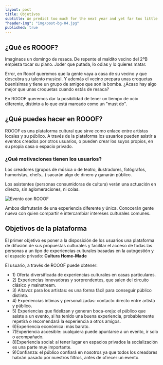 ```yaml
---
layout: post
title: Objetivos
subtitle: We predict too much for the next year and yet far too little for the next ten.
"header-img": "img/post-bg-04.jpg"
published: true
---
```




<h2 class="section-heading">¿Qué es ROOOF?</h2>

<p>Imaginaos un domingo de resaca. De repente el maldito vecino del 2ºB empieza tocar su piano. Joder que putada, lo odias y lo quieres matar.</p>

<p>Error, en Rooof queremos que la gente vaya a casa de su vecino y que descubra su talento musical. Y además el vecino prepara unas croquetas buenísimas y tiene un grupo de amigos que son la bomba. ¿Acaso hay algo mejor que unas croquetas cuando estás de resaca? </p>

<p>En ROOOF queremos dar la posibilidad de tener un tiempo de ocio diferente, distinto a lo que está marcado como un "must do".</p> 

<h2 class="section-heading">¿Qué puedes hacer en ROOOF?</h2>
<p> ROOOF es una plataforma cultural que sirve como enlace entre artistas locales y su público. A través de la plataforma los usuarios pueden asistir a eventos creados por otros usuarios, o pueden crear los suyos propios, en su propia casa o espacio privado.</p>

<h3> ¿Qué motivaciones tienen los usuarios?</h3>

<p> Los creadores (grupos de música o de teatro, ilustradores, fotógrafos, humoristas, chefs...) sacarán algo de dinero y ganarán público.</p>
<p> Los asistentes (personas consumidoras de cultura) verán una actuación en directo, sin aglomeraciones, ni colas.</p>

 <img src="{{ site.baseurl }}/img/enviar-evento-img-01.jpg" alt="Evento con ROOOF"> 
 
<p> Ambos disfrutarán de una experiencia diferente y única. Conocerán gente nueva con quien compartir e intercambiar intereses culturales comunes.</p>

<h2 class="section-heading">Objetivos de la plataforma</h2>
<p>El primer objetivo es poner a la disposición de los usuarios una plataforma de difusión de sus propuestas culturales y facilitar el acceso de todas las personas a un tipo de experiencias culturales basadas en la autogestión y el espacio privado: <strong>Cultura Home-Made</strong></p>

<p>El usuario, a través de ROOOF puede obtener:</p>
<ul>
<li>1) Oferta diversificada de experiencias culturales en casas particulares.</li>

<li>2) Experiencias innovadoras y sorprendentes, que salen del circuito clásico y mainstream.</li>

<li>3) Altavoz para los artistas: es una forma fácil para conseguir público distinto.</li>

<li>4) Experiencias íntimas y personalizadas: contacto directo entre artista y público.</li>

<li>5) Experiencias que fidelizan y generan boca-oreja: el público que asiste a un evento, si ha tenido una buena experiencia, probablemente repetirá o recomendará la experiencia a otros amigos.</li>

<li>6)Experiencia económica: más barato.</li>

<li>7)Experiencia accesible: cualquiera puede apuntarse a un evento, ir solo o acompañado.</li>

<li>8)Experiencia social: al tener lugar en espacios privados la socialización es una parte muy importante.</li>

<li>9)Confianza: el público confiará en nosotros ya que todos los creadores habrán pasado por nuestros filtros, antes de ofrecer un evento.</li>
</ul>
